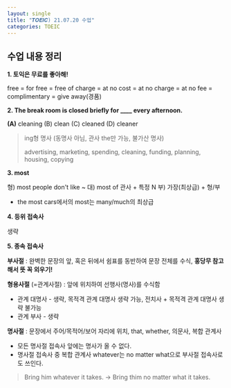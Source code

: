 ```yaml
---
layout: single
title: "𝑻𝑶𝑬𝑰𝑪) 21.07.20 수업"
categories: TOEIC
---
```


## 수업 내용 정리

**1. 토익은 무료를 좋아해!**

free = for free = free of charge = at no cost = at no charge = at no fee = complimentary = give away(경품)

**2. The break room is closed briefly for ____ every afternoon.**

**(A)** cleaning
(B) clean
(C) cleaned
(D) cleaner

> ing형 명사 (동명사 아님, 관사 the만 가능, 불가산 명사)
> 
> advertising, marketing, spending, cleaning, funding, planning, housing, copying

**3. most**

  형) most people don't like ~
  대) most of 관사 + 특정 N
  부) 가장(최상급) + 형/부
  * the most cars에서의 most는 many/much의 최상급
 
**4. 등위 접속사**
 
 생략
 
 **5. 종속 접속사**
 
 __부사절__ : 완벽한 문장의 앞, 혹은 뒤에서 쉼표를 동반하여 문장 전체를 수식, **홍당무 참고해서 뜻 꼭 외우기!**
 
 __형용사절__ (=관계사절) : 앞에 위치하여 선행사(명사)를 수식함
 + 관계 대명사 - 생략, 목적격 관계 대명사 생략 가능, 전치사 + 목적격 관계 대명사 생략 불가능
 + 관계 부사 - 생략
 
 __명사절__ : 문장에서 주어/목적어/보어 자리에 위치, that, whether, 의문사, 복합 관계사
 + 모든 명사절 접속사 앞에는 명사가 올 수 없다.
 + 명사절 접속사 중 복합 관계사 whatever는 no matter what으로 부사절 접속사로도 쓰인다.
 > Bring him whatever it takes. -> Bring thim no matter what it takes.
 
